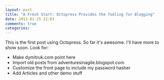 ```yaml
---
layout: post
title: "A Fresh Start: Octopress Provides the Tooling for Blogging"
date: 2012-01-25 22:03
comments: true
categories: 
---
```

This is the first post using Octopress. So far it's awesome. I'll have more to show soon. Look for:

 - Make dymitruk.com point here
 - Import old posts from adventuresinagile.blogspot.com
 - Customize the front page to include my password hasher
 - Add Articles and other demo stuff
